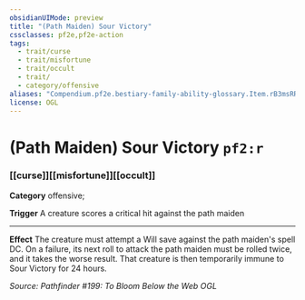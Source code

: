 ```yaml
---
obsidianUIMode: preview
title: "(Path Maiden) Sour Victory"
cssclasses: pf2e,pf2e-action
tags:
  - trait/curse
  - trait/misfortune
  - trait/occult
  - trait/
  - category/offensive
aliases: "Compendium.pf2e.bestiary-family-ability-glossary.Item.rB3msRRnN5M9z5Vm"
license: OGL
---
```

# (Path Maiden) Sour Victory `pf2:r`

### [[curse]][[misfortune]][[occult]]

**Category** offensive; 




**Trigger** A creature scores a critical hit against the path maiden

* * *

**Effect** The creature must attempt a Will save against the path maiden's spell DC. On a failure, its next roll to attack the path maiden must be rolled twice, and it takes the worse result. That creature is then temporarily immune to Sour Victory for 24 hours.

*Source: Pathfinder #199: To Bloom Below the Web*
*OGL*